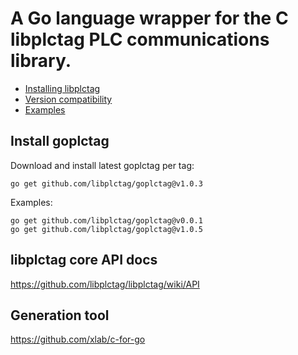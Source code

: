 # A Go language wrapper for the C libplctag PLC communications library.

- [Installing libplctag](docs/installing-libplctag.md)
- [Version compatibility](docs/version-compatibility.md)
- [Examples](examples/README.md)

## Install goplctag

Download and install latest goplctag per tag:

```
go get github.com/libplctag/goplctag@v1.0.3
```

Examples:

```
go get github.com/libplctag/goplctag@v0.0.1
go get github.com/libplctag/goplctag@v1.0.5
```

## libplctag core API docs

https://github.com/libplctag/libplctag/wiki/API

## Generation tool

https://github.com/xlab/c-for-go
